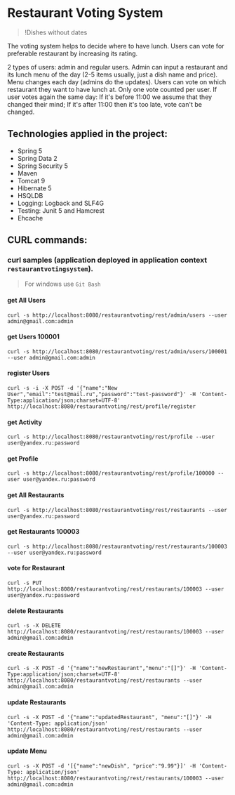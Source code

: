 # Restaurant Voting System
> !Dishes without dates

The voting system helps to decide where to have lunch. 
Users can vote for preferable restaurant by increasing its rating.  
  
2 types of users: admin and regular users.
Admin can input a restaurant and its lunch menu of the day (2-5 items usually, just a dish name and price).
Menu changes each day (admins do the updates).
Users can vote on which restaurant they want to have lunch at.
Only one vote counted per user.
If user votes again the same day:
    If it's before 11:00 we assume that they changed their mind;
    If it's after 11:00 then it's too late, vote can't be changed.


## Technologies applied in the project:
- Spring 5
- Spring Data 2
- Spring Security 5
- Maven
- Tomcat 9
- Hibernate 5 
- HSQLDB
- Logging: Logback and SLF4G
- Testing: Junit 5 and Hamcrest
- Ehcache

## CURL commands:
### curl samples (application deployed in application context `restaurantvotingsystem`).
> For windows use `Git Bash`

#### get All Users
`curl -s http://localhost:8080/restaurantvoting/rest/admin/users --user admin@gmail.com:admin`

#### get Users 100001
`curl -s http://localhost:8080/restaurantvoting/rest/admin/users/100001 --user admin@gmail.com:admin`

#### register Users
`curl -s -i -X POST -d '{"name":"New User","email":"test@mail.ru","password":"test-password"}' -H 'Content-Type:application/json;charset=UTF-8' http://localhost:8080/restaurantvoting/rest/profile/register`

#### get Activity
`curl -s http://localhost:8080/restaurantvoting/rest/profile --user user@yandex.ru:password`

#### get Profile
`curl -s http://localhost:8080/restaurantvoting/rest/profile/100000 --user user@yandex.ru:password`

#### get All Restaurants
`curl -s http://localhost:8080/restaurantvoting/rest/restaurants --user user@yandex.ru:password`

#### get Restaurants 100003
`curl -s http://localhost:8080/restaurantvoting/rest/restaurants/100003  --user user@yandex.ru:password`

#### vote for Restaurant
`curl -s PUT http://localhost:8080/restaurantvoting/rest/restaurants/100003 --user user@yandex.ru:password`

#### delete Restaurants
`curl -s -X DELETE http://localhost:8080/restaurantvoting/rest/restaurants/100003 --user admin@gmail.com:admin`

#### create Restaurants
`curl -s -X POST -d '{"name":"newRestaurant","menu":"[]"}' -H 'Content-Type:application/json;charset=UTF-8' http://localhost:8080/restaurantvoting/rest/restaurants --user admin@gmail.com:admin`

#### update Restaurants
`curl -s -X POST -d '{"name":"updatedRestaurant", "menu":"[]"}' -H 'Content-Type: application/json' http://localhost:8080/restaurantvoting/rest/restaurants --user admin@gmail.com:admin`

#### update Menu
`curl -s -X POST -d '[{"name":"newDish", "price":"9.99"}]' -H 'Content-Type: application/json' http://localhost:8080/restaurantvoting/rest/restaurants/100003 --user admin@gmail.com:admin`
